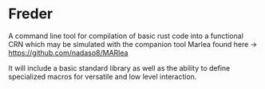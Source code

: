 # Freder
A command line tool for compilation of basic rust code into a functional CRN which may be simulated with the companion tool Marlea found here -> https://github.com/nadaso8/MARlea

It will include a basic standard library as well as the ability to define specialized macros for versatile and low level interaction. 
